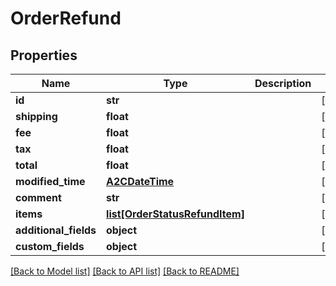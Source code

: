 # OrderRefund

## Properties
Name | Type | Description | Notes
------------ | ------------- | ------------- | -------------
**id** | **str** |  | [optional] 
**shipping** | **float** |  | [optional] 
**fee** | **float** |  | [optional] 
**tax** | **float** |  | [optional] 
**total** | **float** |  | [optional] 
**modified_time** | [**A2CDateTime**](A2CDateTime.md) |  | [optional] 
**comment** | **str** |  | [optional] 
**items** | [**list[OrderStatusRefundItem]**](OrderStatusRefundItem.md) |  | [optional] 
**additional_fields** | **object** |  | [optional] 
**custom_fields** | **object** |  | [optional] 

[[Back to Model list]](../README.md#documentation-for-models) [[Back to API list]](../README.md#documentation-for-api-endpoints) [[Back to README]](../README.md)


